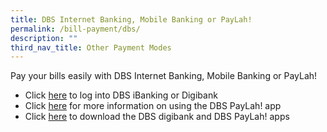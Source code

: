 ```yaml
---
title: DBS Internet Banking, Mobile Banking or PayLah!
permalink: /bill-payment/dbs/
description: ""
third_nav_title: Other Payment Modes
---
```



Pay your bills easily with DBS Internet Banking, Mobile Banking or PayLah!

*   Click [here](https://internet-banking.dbs.com.sg/IB/Welcome) to log into DBS iBanking or Digibank
*   Click [here](https://www.dbs.com.sg/personal/deposits/pay-with-ease/dbs-paylah) for more information on using the DBS PayLah! app
*   Click [here](https://www.dbs.com.sg/personal/deposits/bank-with-ease/mobile-apps) to download the DBS digibank and DBS PayLah! apps
